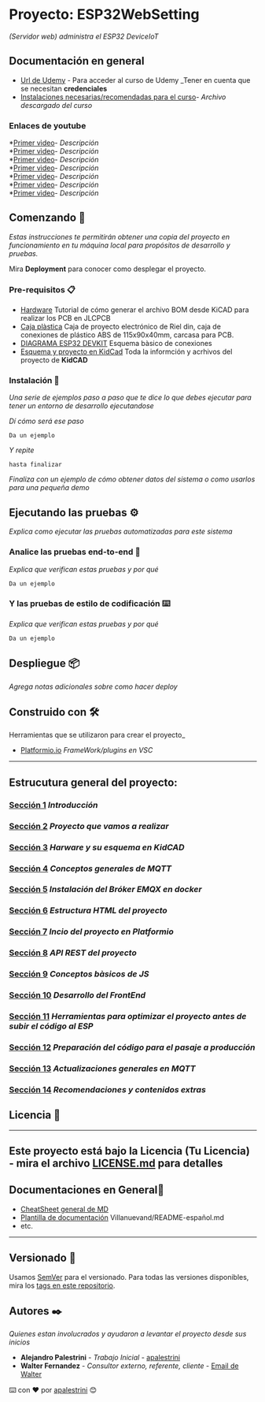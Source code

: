 # Proyecto: ESP32WebSetting

_(Servidor web) administra el ESP32 DeviceIoT_

## Documentación en general

* [Url de Udemy](https://www.udemy.com/course/esp32websetting/learn/lecture/38215070?start=15#content) - Para acceder al curso de Udemy _Tener en cuenta que se necesitan **credenciales**
* [Instalaciones necesarias/recomendadas para el curso](./primeras_secciones/doc/Instalaciones+necesarias+y+complementarias.txt)- *Archivo descargado del curso*

### Enlaces de youtube

*[Primer vìdeo](URL)- *Descripción*  
*[Primer vìdeo](URL)- *Descripción*  
*[Primer vìdeo](URL)- *Descripción*  
*[Primer vìdeo](URL)- *Descripción*  
*[Primer vìdeo](URL)- *Descripción*  
*[Primer vìdeo](URL)- *Descripción*  
*[Primer vìdeo](URL)- *Descripción*  

## Comenzando 🚀

_Estas instrucciones te permitirán obtener una copia del proyecto en funcionamiento en tu máquina local para propósitos de desarrollo y pruebas._

Mira **Deployment** para conocer como desplegar el proyecto.

### Pre-requisitos 📋

* [Hardware](https://www.youtube.com/watch?v=RRcEQ5YeemU) Tutorial de cómo generar el archivo BOM desde KiCAD para realizar los PCB en JLCPCB
* [Caja plàstica](https://es.aliexpress.com/item/1005004092665115.html?spm=a2g0o.order_list.order_list_main.31.6dd5194d1SaNCY&gatewayAdapt=glo2esp) Caja de proyecto electrónico de Riel din, caja de conexiones de plástico ABS de 115x90x40mm, carcasa para PCB.
* [DIAGRAMA ESP32 DEVKIT](./primeras_secciones/doc/DIAGRAMA+ESP32+DEVKIT.pptx) Esquema bàsico de conexiones
* [Esquema y proyecto en KidCad](/home/arch/Escritorio/2024/ESP/ap-esp/ESP32WebSetting/primeras_secciones/doc/esp32_pro_relay/) Toda la informción y acrhivos del proyecto de **KidCAD**

### Instalación 🔧

_Una serie de ejemplos paso a paso que te dice lo que debes ejecutar para tener un entorno de desarrollo ejecutandose_

_Dí cómo será ese paso_

```
Da un ejemplo
```

_Y repite_

```
hasta finalizar
```

_Finaliza con un ejemplo de cómo obtener datos del sistema o como usarlos para una pequeña demo_

## Ejecutando las pruebas ⚙️

_Explica como ejecutar las pruebas automatizadas para este sistema_

### Analice las pruebas end-to-end 🔩

_Explica que verifican estas pruebas y por qué_

```
Da un ejemplo
```

### Y las pruebas de estilo de codificación ⌨️

_Explica que verifican estas pruebas y por qué_

```
Da un ejemplo
```

## Despliegue 📦

_Agrega notas adicionales sobre como hacer deploy_

## Construido con 🛠️

Herramientas que se utilizaron  para crear el proyecto_

* [Platformio.io](https://platformio.org/) _FrameWork/plugins en VSC_

<!-- * [Maven](https://maven.apache.org/) - Manejador de dependencias -->

---

## Estrucutura general del proyecto:

### [Sección 1](https://www.udemy.com/course/esp32websetting/learn/lecture/36962890#overview) *Introducción*

### [Sección 2](https://www.udemy.com/course/esp32websetting/learn/lecture/36964390#overview) *Proyecto que vamos a realizar*

### [Sección 3](https://www.udemy.com/course/esp32websetting/learn/lecture/37001740#overview) *Harware y su esquema en KidCAD*

### [Sección 4](https://www.udemy.com/course/esp32websetting/learn/lecture/37020782#overview) *Conceptos generales de MQTT*

### [Sección 5](https://www.udemy.com/course/esp32websetting/learn/lecture/37086464#overview) *Instalación del Bróker EMQX en docker*

### [Sección 6](https://www.udemy.com/course/esp32websetting/learn/lecture/37121166#overview) *Estructura HTML del proyecto*

### [Sección 7](https://www.udemy.com/course/esp32websetting/learn/lecture/37155996#overview) *Incio del proyecto en Platformio*

### [Sección 8](https://www.udemy.com/course/esp32websetting/learn/lecture/37223820#overview) *API REST del proyecto*

### [Sección 9](https://www.udemy.com/course/esp32websetting/learn/lecture/37165056#overview) *Conceptos bàsicos de JS*

### [Sección 10](https://www.udemy.com/course/esp32websetting/learn/lecture/37412158#overview) *Desarrollo del FrontEnd*

### [Sección 11](https://www.udemy.com/course/esp32websetting/learn/lecture/37577318#overview) *Herramientas para optimizar el proyecto antes de subir el código al ESP*

### [Sección 12](https://www.udemy.com/course/esp32websetting/learn/lecture/37678032#overview) *Preparación del código para el pasaje a producción*

### [Sección 13](https://www.udemy.com/course/esp32websetting/learn/lecture/38093028#overview) *Actualizaciones generales en MQTT*

### [Sección 14](https://www.udemy.com/course/esp32websetting/learn/lecture/38215070#overview) *Recomendaciones y contenidos extras*

## Licencia 📄

---

Este proyecto está bajo la Licencia (Tu Licencia) - mira el archivo [LICENSE.md](LICENSE.md) para detalles
---------------------------------------------------------------------------------------------

## Documentaciones en General🎁

* [CheatSheet general de MD](https://markdown.es/sintaxis-markdown/)
* [Plantilla de documentación](https://gist.github.com/Villanuevand/6386899f70346d4580c723232524d35a) Villanuevand/README-español.md
* etc.

---

## Versionado 📌

Usamos [SemVer](http://semver.org/) para el versionado. Para todas las versiones disponibles, mira los [tags en este repositorio](https://github.com/tu/proyecto/tags).

## Autores ✒️

_Quienes estan involucrados y ayudaron a levantar el proyecto desde sus inicios_

* **Alejandro Palestrini** - *Trabajo Inicial* - [apalestrini](https://github.com/apalestrini)
* **Walter Fernandez** - *Consultor externo, referente, cliente* - [Email de Walter](mailto:astorfernandez@gmail.com)

⌨️ con ❤️ por [apalestrini](https://github.com/apalestrini) 😊

